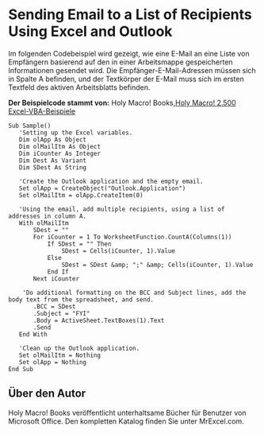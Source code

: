 
# Sending Email to a List of Recipients Using Excel and Outlook

Im folgenden Codebeispiel wird gezeigt, wie eine E-Mail an eine Liste von Empfängern basierend auf den in einer Arbeitsmappe gespeicherten Informationen gesendet wird. Die Empfänger-E-Mail-Adressen müssen sich in Spalte A befinden, und der Textkörper der E-Mail muss sich im ersten Textfeld des aktiven Arbeitsblatts befinden.

 **Der Beispielcode stammt von:** Holy Macro! Books,[Holy Macro! 2.500 Excel-VBA-Beispiele](http://www.mrexcel.com/store/index.php?l=product_detail&amp;p=1)



```
Sub Sample()
   'Setting up the Excel variables.
   Dim olApp As Object
   Dim olMailItm As Object
   Dim iCounter As Integer
   Dim Dest As Variant
   Dim SDest As String
   
   'Create the Outlook application and the empty email.
   Set olApp = CreateObject("Outlook.Application")
   Set olMailItm = olApp.CreateItem(0)
   
   'Using the email, add multiple recipients, using a list of addresses in column A.
   With olMailItm
       SDest = ""
       For iCounter = 1 To WorksheetFunction.CountA(Columns(1))
           If SDest = "" Then
               SDest = Cells(iCounter, 1).Value
           Else
               SDest = SDest &amp; ";" &amp; Cells(iCounter, 1).Value
           End If
       Next iCounter
       
    'Do additional formatting on the BCC and Subject lines, add the body text from the spreadsheet, and send.
       .BCC = SDest
       .Subject = "FYI"
       .Body = ActiveSheet.TextBoxes(1).Text
       .Send
   End With
   
   'Clean up the Outlook application.
   Set olMailItm = Nothing
   Set olApp = Nothing
End Sub
```


## Über den Autor
<a name="AboutContributor"> </a>

Holy Macro! Books veröffentlicht unterhaltsame Bücher für Benutzer von Microsoft Office. Den kompletten Katalog finden Sie unter MrExcel.com.

